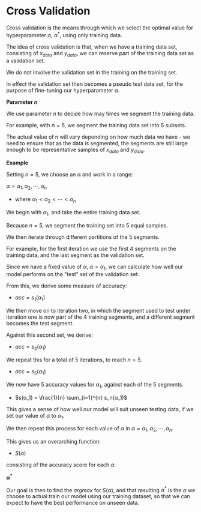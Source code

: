 # Cross Validation

Cross validation is the means through which we select the optimal value for hyperparameter $α$, $α^{\ast}$, using only training data.

The idea of cross validation is that, when we have a training data set, consisting of $x_{data}$ and $y_{data}$, we can reserve part of the training data set as a validation set.

We do not involve the validation set in the training on the training set.

In effect the validation set then becomes a pseudo test data set, for the purpose of fine-tuning our hyperparameter $α$.

**Parameter $n$**

We use parameter $n$ to decide how may times we segment the training data.

For example, with $n=5$, we segment the training data set into 5 subsets.

The actual value of n will vary depending on how much data we have - we need to ensure that as the data is segmented, the segments are still large enough to be representative samples of $x_{data}$ and $y_{data}$.

**Example**

Setting $n=5$, we choose an α and work in a range:

$α = α_1, α_2, ⋯, α_n$

- where $α_1 < α_2 < ⋯ < α_n$

We begin with $α_1$, and take the entire training data set.

Because $n=5$, we segment the training set into 5 equal samples.

We then iterate through different partitions of the 5 segments.

For example, for the first iteration we use the first 4 segments on the training data, and the last segment as the validation set.

Since we have a fixed value of $α$, $α = α_1$, we can calculate how well our model performs on the "test" set of the validation set.

From this, we derive some measure of accuracy:

- $acc = s_1(α_1)$

We then move on to iteration two, in which the segment used to test under iteration one is now part of the 4 training segments, and a different segment becomes the test segment.

Against this second set, we derive:

- $acc = s_2(α_1)$

We repeat this for a total of 5 iterations, to reach $n=5$.

- $acc = s_5(α_1)$

We now have 5 accuracy values for $α_1$, against each of the 5 segments.

- $s(α_1) = \frac{1}{n} \sum_{i=1}^{n} s_n(α_1)$

This gives a sense of how well our model will suit unseen testing data, if we set our value of $α$ to $α_1$.

We then repeat this process for each value of $α$ in $α = α_1, α_2, ⋯, α_n$.

This gives us an overarching function:

- $S(α)$

consisting of the accuracy score for each $α$.

**$α^{\ast}$**

Our goal is then to find the $argmax$ for $S(α)$, and that resulting $α^{\ast}$ is the $α$ we choose to actual train our model using our training dataset, so that we can expect to have the best performance on unseen data.
